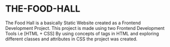# THE-FOOD-HALL
The Food Hall is a basically Static Website created as a Frontend Development Project.
This project is made using two Frontend Development Tools i.e [HTML + CSS]
By using concepts of tags in HTML and exploring different classes and attributes in CSS the project was created.

